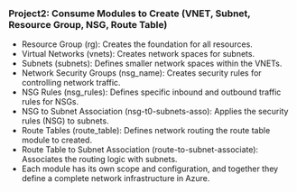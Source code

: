 ### Project2: Consume Modules to Create (VNET, Subnet, Resource Group, NSG, Route Table) 
* Resource Group (rg): Creates the foundation for all resources.
* Virtual Networks (vnets): Creates network spaces for subnets.
* Subnets (subnets): Defines smaller network spaces within the VNETs.
* Network Security Groups (nsg_name): Creates security rules for controlling network traffic.
* NSG Rules (nsg_rules): Defines specific inbound and outbound traffic rules for NSGs.
* NSG to Subnet Association (nsg-t0-subnets-asso): Applies the security rules (NSG) to subnets.
* Route Tables (route_table): Defines network routing the route table module to created.
* Route Table to Subnet Association (route-to-subnet-associate): Associates the routing logic with subnets.
* Each module has its own scope and configuration, and together they define a complete network infrastructure in Azure.